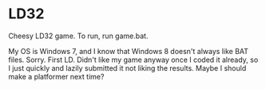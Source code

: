 # LD32
Cheesy LD32 game.
To run, run game.bat.

My OS is Windows 7, and I know that Windows 8 doesn't always like BAT files. Sorry. First LD. Didn't like my game anyway once I coded it already, so I just quickly and lazily submitted it not liking the results. Maybe I should make a platformer next time?
